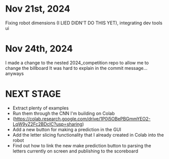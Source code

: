 # Nov 21st, 2024
Fixing robot dimensions (I LIED DIDN'T DO THIS YET), integrating dev tools ui
# Nov 24th, 2024
I made a change to the nested 2024_competition repo to allow me to change the billboard
It was hard to explain in the commit message... anyways

# NEXT STAGE

- Extract plenty of examples
- Run them through the CNN I'm building on Colab
- (https://colab.research.google.com/drive/1P0j5OBePBGmmYEO2-LqW9yZ2Fc2BDcIC?usp=sharing)
- Add a new button for making a prediction in the GUI
- Add the letter slicing functionality that I already created in Colab into the robot
- Find out how to link the new make prediction button to parsing the letters currently on screen and publishing to the scoreboard
